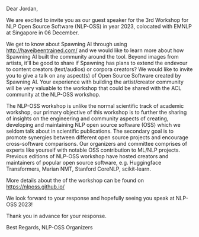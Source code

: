 Dear Jordan,

We are excited to invite you as our guest speaker for the 3rd Workshop for NLP Open Source Software (NLP-OSS) in year 2023, colocated with EMNLP at Singapore in 06 December. 

We get to know about Spawning AI through using http://haveibeentrained.com/ and we would like to learn more about how Spawning AI built the community around the tool. Beyond images from artists, it'll be good to share if Spawning has plans to extend the endevour to content creators (text/audios) or corpora creators? We would like to invite you to give a talk on any aspect(s) of Open Source Software created by Spawning AI. Your experience with building the artist/creator community will be very valuable to the workshop that could be shared with the ACL community at the NLP-OSS workshop.

The NLP-OSS workshop is unlike the normal scientific track of academic workshop, our primary objective of this workshop is to further the sharing of insights on the engineering and community aspects of creating, developing and maintaining NLP open source software (OSS) which we seldom talk about in scientific publications. The secondary goal is to promote synergies between different open source projects and encourage cross-software comparisons. Our organizers and committee comprises of experts like yourself with notable OSS contribution to ML/NLP projects. Previous editions of NLP-OSS workshop have hosted creators and maintainers of popular open source software, e.g.  Huggingface Transformers, Marian NMT, Stanford CoreNLP, scikit-learn. 

More details about the of the workshop can be found on https://nlposs.github.io/

We look forward to your response and hopefully seeing you speak at NLP-OSS 2023!

Thank you in advance for your response.

Best Regards, 
NLP-OSS Organizers
